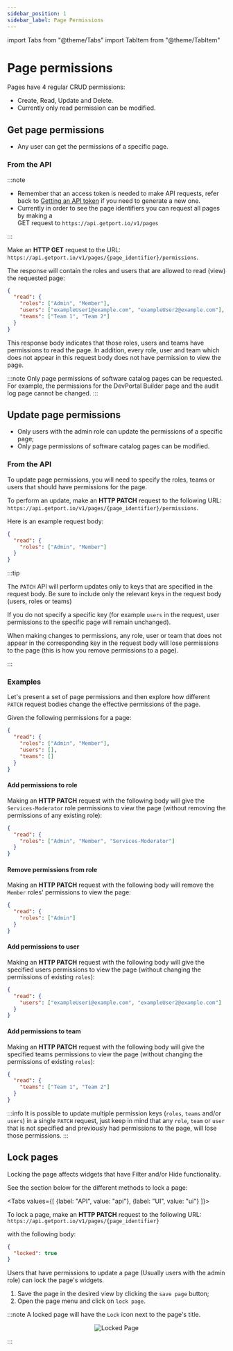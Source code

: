 ```yaml
---
sidebar_position: 1
sidebar_label: Page Permissions
---
```


import Tabs from "@theme/Tabs"
import TabItem from "@theme/TabItem"

# Page permissions

Pages have 4 regular CRUD permissions:

- Create, Read, Update and Delete.
- Currently only read permission can be modified.

## Get page permissions

- Any user can get the permissions of a specific page.

### From the API

:::note

- Remember that an access token is needed to make API requests, refer back to [Getting an API token](../../build-your-software-catalog/sync-data-to-catalog/api/api.md#get-api-token) if you need to generate a new one.
- Currently in order to see the page identifiers you can request all pages by making a  
  GET request to `https://api.getport.io/v1/pages`

:::

Make an **HTTP GET** request to the URL: `https://api.getport.io/v1/pages/{page_identifier}/permissions`.

The response will contain the roles and users that are allowed to read (view) the requested page:

```json showLineNumbers
{
  "read": {
    "roles": ["Admin", "Member"],
    "users": ["exampleUser1@example.com", "exampleUser2@example.com"],
    "teams": ["Team 1", "Team 2"]
  }
}
```

This response body indicates that those roles, users and teams have permissions to read the page.
In addition, every role, user and team which does not appear in this request body does not have permission to view the page.

:::note
Only page permissions of software catalog pages can be requested. For example, the permissions for the DevPortal Builder page and the audit log page cannot be changed.
:::

## Update page permissions

- Only users with the admin role can update the permissions of a specific page;
- Only page permissions of software catalog pages can be modified.

### From the API

To update page permissions, you will need to specify the roles, teams or users that should have permissions for the page.

To perform an update, make an **HTTP PATCH** request to the following URL: `https://api.getport.io/v1/pages/{page_identifier}/permissions`.

Here is an example request body:

```json showLineNumbers
{
  "read": {
    "roles": ["Admin", "Member"]
  }
}
```

:::tip

The `PATCH` API will perform updates only to keys that are specified in the request body. Be sure to include only the relevant keys in the request body (users, roles or teams)

If you do not specify a specific key (for example `users` in the request, user permissions to the specific page will remain unchanged).

When making changes to permissions, any role, user or team that does not appear in the corresponding key in the request body will lose permissions to the page (this is how you remove permissions to a page).

:::

### Examples

Let's present a set of page permissions and then explore how different `PATCH` request bodies change the effective permissions of the page.

Given the following permissions for a page:

```json showLineNumbers
{
  "read": {
    "roles": ["Admin", "Member"],
    "users": [],
    "teams": []
  }
}
```

#### Add permissions to role

Making an **HTTP PATCH** request with the following body will give the `Services-Moderator` role permissions to view the page (without removing the permissions of any existing role):

```json showLineNumbers
{
  "read": {
    "roles": ["Admin", "Member", "Services-Moderator"]
  }
}
```

#### Remove permissions from role

Making an **HTTP PATCH** request with the following body will remove the `Member` roles' permissions to view the page:

```json showLineNumbers
{
  "read": {
    "roles": ["Admin"]
  }
}
```

#### Add permissions to user

Making an **HTTP PATCH** request with the following body will give the specified users permissions to view the page (without changing the permissions of existing `roles`):

```json showLineNumbers
{
  "read": {
    "users": ["exampleUser1@example.com", "exampleUser2@example.com"]
  }
}
```

#### Add permissions to team

Making an **HTTP PATCH** request with the following body will give the specified teams permissions to view the page (without changing the permissions of existing `roles`):

```json showLineNumbers
{
  "read": {
    "teams": ["Team 1", "Team 2"]
  }
}
```

:::info
It is possible to update multiple permission keys (`roles`, `teams` and/or `users`) in a single `PATCH` request, just keep in mind that any `role`, `team` or `user` that is not specified and previously had permissions to the page, will lose those permissions.
:::

## Lock pages

Locking the page affects widgets that have Filter and/or Hide functionality.

See the section below for the different methods to lock a page:

<Tabs values={[
{label: "API", value: "api"},
{label: "UI", value: "ui"}
]}>

<TabItem value="api">

To lock a page, make an **HTTP PATCH** request to the following URL: `https://api.getport.io/v1/pages/{page_identifier}`

with the following body:

```json showLineNumbers
{
  "locked": true
}
```

</TabItem>

<TabItem value="ui">

Users that have permissions to update a page (Usually users with the admin role) can lock the page's widgets.

1. Save the page in the desired view by clicking the `save page` button;
2. Open the page menu and click on `lock page`.

</TabItem>

</Tabs>

:::note
A locked page will have the `Lock` icon next to the page's title.

<center>

![Locked Page](../../../static/img/software-catalog/pages/LockedPage.png)

</center>

:::
